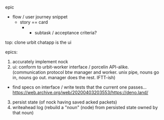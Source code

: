 epic
- flow / user journey snippet
	- story == card
		- - subtask / acceptance criteria? 

top: clone urbit
chatapp is the ui

epics:
1. accurately implement nock
2. ui: conform to urbit-worker interface / porcelin API-alike. (communication protocol btw manager and worker. unix pipe, nouns go in, nouns go out. manager does the rest. IFTT-ish)
- find specs on interface / write tests that the current one passes...
https://web.archive.org/web/20200403203553/https://deno.land/
3. persist state (of nock having saved acked packets)
4. writeahead log (rebuild a "noun" (node) from persisted state owned by that noun)




